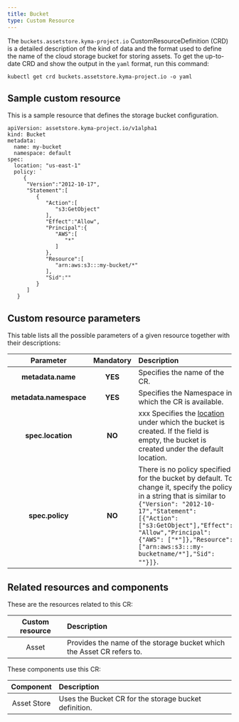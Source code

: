 ```yaml
---
title: Bucket
type: Custom Resource
---
```


The `buckets.assetstore.kyma-project.io` CustomResourceDefinition (CRD) is a detailed description of the kind of data and the format used to define the name of the cloud storage bucket for storing assets. To get the up-to-date CRD and show the output in the `yaml` format, run this command:

```
kubectl get crd buckets.assetstore.kyma-project.io -o yaml
```

## Sample custom resource

This is a sample resource that defines the storage bucket configuration.

```
apiVersion: assetstore.kyma-project.io/v1alpha1
kind: Bucket
metadata:
  name: my-bucket
  namespace: default
spec:
  location: "us-east-1"
  policy: `
     {
      "Version":"2012-10-17",
      "Statement":[
         {
            "Action":[
               "s3:GetObject"
            ],
            "Effect":"Allow",
            "Principal":{
               "AWS":[
                  "*"
               ]
            },
            "Resource":[
               "arn:aws:s3:::my-bucket/*"
            ],
            "Sid":""
         }
      ]
   }

```

## Custom resource parameters

This table lists all the possible parameters of a given resource together with their descriptions:


| Parameter   |      Mandatory      |  Description |
|:----------:|:-------------:|:------|
| **metadata.name** |    **YES**   | Specifies the name of the CR. |
| **metadata.namespace** |    **YES**   | Specifies the Namespace in which the CR is available. |
| **spec.location** |    **NO**   | xxx  Specifies the [location](https://docs.minio.io/docs/golang-client-api-reference.html#MakeBucket) under which the bucket is created. If the field is empty, the bucket is created under the default location. |
| **spec.policy** |    **NO**   | There is no policy specified for the bucket by default. To change it, specify the policy in a string that is similar to `{"Version": "2012-10-17","Statement": [{"Action": ["s3:GetObject"],"Effect": "Allow","Principal": {"AWS": ["*"]},"Resource": ["arn:aws:s3:::my-bucketname/*"],"Sid": ""}]}`. |


## Related resources and components

These are the resources related to this CR:

| Custom resource |   Description |
|:----------:|:------|
| Asset |  Provides the name of the storage bucket which the Asset CR refers to. |

These components use this CR:

| Component   |   Description |
|:----------:|:------|
| Asset Store |  Uses the Bucket CR for the storage bucket definition. |
